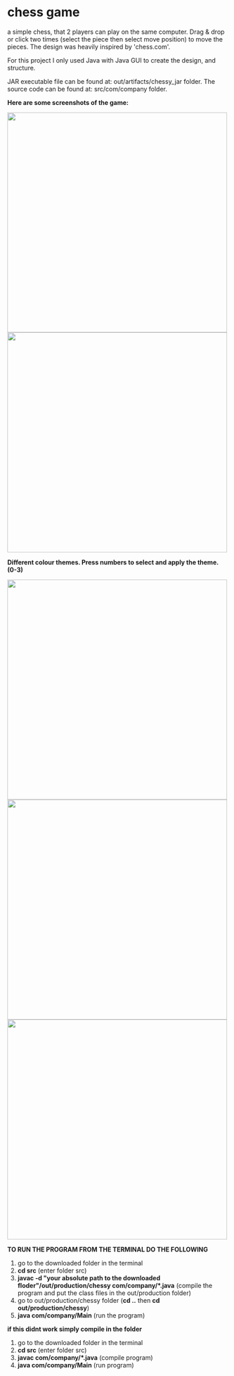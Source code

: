 # chess game
a simple chess, that 2 players can play on the same computer. Drag & drop or click two times (select the piece then select move position) to move the pieces. The design was heavily inspired by 'chess.com'.

For this project I only used Java with Java GUI to create the design, and structure.

JAR executable file can be found at: out/artifacts/chessy_jar folder.
The source code can be found at: src/com/company folder.

<b>Here are some screenshots of the game:</b>

<img src="https://user-images.githubusercontent.com/99259850/171140402-7902c86a-9bd7-4a70-893e-0ee0e427ce24.jpg" width="500"/>
<img src="https://user-images.githubusercontent.com/99259850/171140414-97b32561-2dad-4cce-a2fc-5c7a888a85f0.jpg" width="500"/>

<b>Different colour themes. Press numbers to select and apply the theme. (0-3)</b>

<img src="https://user-images.githubusercontent.com/99259850/171140419-79a92b1b-72d6-40c0-b046-7ed9a54186a1.jpg" width="500"/>
<img src="https://user-images.githubusercontent.com/99259850/171140420-3b27430f-dc97-4c02-b8a9-50f003c8b115.jpg" width="500"/>
<img src="https://user-images.githubusercontent.com/99259850/171140423-3ff86860-7b27-406f-bc55-660dc5270540.jpg" width="500"/>

<b>TO RUN THE PROGRAM FROM THE TERMINAL DO THE FOLLOWING</b>
1. go to the downloaded folder in the terminal
2. <b>cd src</b> (enter folder src)
3. <b>javac -d "your absolute path to the downloaded floder"/out/production/chessy com/company/*.java</b>
(compile the program and put the class files in the out/production folder)
4. go to out/production/chessy folder (<b>cd ..</b> then <b>cd out/production/chessy</b>)
5. <b>java com/company/Main</b> (run the program)

<b>if this didnt work simply compile in the folder</b>
1. go to the downloaded folder in the terminal
2. <b>cd src</b> (enter folder src)
3. <b>javac com/company/*.java</b> (compile program)
4. <b>java com/company/Main</b> (run program)
